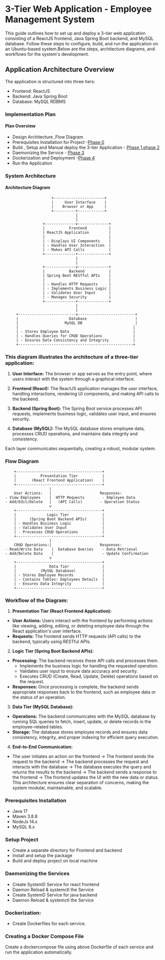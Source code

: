 # 3-Tier Web Application - Employee Management System

This guide outlines how to set up and deploy a 3-tier web application consisting of a ReactJS frontend, Java Spring Boot backend, and MySQL database. Follow these steps to configure, build, and run the application on an Ubuntu-based system.Below are the steps, architecture diagrams, and workflows for the system's development.


## Application Architecture Overview
The application is structured into three tiers:

* Frontend: ReactJS
* Backend: Java Spring Boot
* Database: MySQL RDBMS

### Implementation Plan
####  Plan Overview
* Design Architecture ,Flow Diagram
* Prerequisites Installation for Project -[Phase 0](https://github.com/Swathi-Selvaraju/DEVOPS_Training_Notes/blob/main/3-Tier%20Web%20Application/Project-setup.md)
* Build , Setup and Manual deploy the 3-tier Application - [Phase 1](https://github.com/Swathi-Selvaraju/DEVOPS_Training_Notes/blob/main/3-Tier%20Web%20Application/Frontend-setup.md),[phase 2](https://github.com/Swathi-Selvaraju/DEVOPS_Training_Notes/blob/main/3-Tier%20Web%20Application/Backend-setup.md)
* Daemonizing the Service - [Phase 3](https://github.com/Swathi-Selvaraju/DEVOPS_Training_Notes/blob/main/3-Tier%20Web%20Application/Daemonize.md)
* Dockerization and Deployment -[Phase 4](https://github.com/Swathi-Selvaraju/DEVOPS_Training_Notes/blob/main/3-Tier%20Web%20Application/Dockerized.md)
* Run the Application
  

### System Architecture
#### Architecture Diagram
                         +-----------------------+
                         |     User Interface    |
                         |    Browser or App     |
                         +----------+------------+
                                    |
                                    |
                     +--------------v--------------+
                     |           Frontend          |
                     | ReactJS Application         |
                     |                             |
                     | - Displays UI Components    |
                     | - Handles User Interaction  |
                     | - Makes API Calls           |
                     +--------------+--------------+
                                    |
                                    |
                     +--------------v--------------+
                     |           Backend           |
                     | Spring Boot RESTful APIs    |
                     |                             |
                     | - Handles HTTP Requests     |
                     | - Implements Business Logic |
                     | - Validates User Input      |
                     | - Manages Security          |
                     +--------------+--------------+
                                    |
                                    |
         +--------------------------v--------------------------+
         |                       Database                      |
         |                     MySQL DB                        |
         |                                                    |
         | - Stores Employee Data                             |
         | - Handles Queries for CRUD Operations              |
         | - Ensures Data Consistency and Integrity           |
         +----------------------------------------------------+

### This diagram illustrates the architecture of a three-tier application:

1. **User Interface:** The browser or app serves as the entry point, where users interact with the system through a graphical interface.

2. **Frontend (React):** The ReactJS application manages the user interface, handling interactions, rendering UI components, and making API calls to the backend.

3. **Backend (Spring Boot):** The Spring Boot service processes API requests, implements business logic, validates user input, and ensures security.

4. **Database (MySQL):** The MySQL database stores employee data, processes CRUD operations, and maintains data integrity and consistency.

Each layer communicates sequentially, creating a robust, modular system.

### Flow Diagram

        +---------------------------------------+
        |           Presentation Tier           |
        |       (React Frontend Application)    |
        +---------------------------------------+
                        |
        User Actions:   |                      Responses:
    - View Employees    |  HTTP Requests        - Employee Data
    - Add/Edit/Delete   |   (API Calls)        - Operation Status
                        v
        +---------------------------------------+
        |              Logic Tier               |
        |      (Spring Boot Backend APIs)       |
        | - Handles Business Logic              |
        | - Validates User Input                |
        | - Processes CRUD Operations           |
        +---------------------------------------+
                        |
        CRUD Operations:|                      Responses:
    - Read/Write Data    |  Database Queries    - Data Retrieval
    - Add/Delete Data    |                      - Update Confirmation
                        v
        +---------------------------------------+
        |               Data Tier               |
        |           (MySQL Database)            |
        | - Stores Employee Records             |
        | - Contains Tables: Employees Details  |
        | - Ensures Data Integrity              |
        +---------------------------------------+
### Workflow of the Diagram:
1. **Presentation Tier (React Frontend Application):**

- **User Actions:** Users interact with the frontend by performing actions like viewing, adding, editing, or deleting employee data through the React application's user interface.
- **Requests:** The frontend sends HTTP requests (API calls) to the backend, typically using RESTful APIs.
  
2. **Logic Tier (Spring Boot Backend APIs):**

- **Processing:** The backend receives these API calls and processes them.
   - Implements the business logic for handling the requested operation.
   - Validates user input to ensure data accuracy and security.
   - Executes CRUD (Create, Read, Update, Delete) operations based on the request.
- **Responses:** Once processing is complete, the backend sends appropriate responses back to the frontend, such as employee data or the status of an operation.
  
3. **Data Tier (MySQL Database):**
- **Operations:** The backend communicates with the MySQL database by running SQL queries to fetch, insert, update, or delete records in the employee-related tables.
- **Storage:** The database stores employee records and ensures data consistency, integrity, and proper indexing for efficient query execution.
  
4. **End-to-End Communication:**
- The user initiates an action on the frontend → The frontend sends the request to the backend → The backend processes the request and interacts with the database → The database executes the query and returns the results to the backend → The backend sends a response to the frontend → The frontend updates the UI with the new data or status.
This architecture ensures clear separation of concerns, making the system modular, maintainable, and scalable.


### Prerequisites Installation
* Java 17
* Maven 3.8.8
* NodeJs 14.x
* MySQL 8.x

### Setup Project
* Create a separate directory for Frontend and backend
* Install and setup the package
* Build and deploy project on local machine
  
### Daemonizing the Services
- Create SystemD Service for react frontend
- Daemon Reload & systemctl the Service
- Create SystemD Service for java backend
- Daemon Reload & systemctl the Service

### Dockerization:
* Create Dockerfiles for each service.
### Creating a Docker Compose File
Create a dockercompose file using above Dockerfile of each service and run the application automatically.

